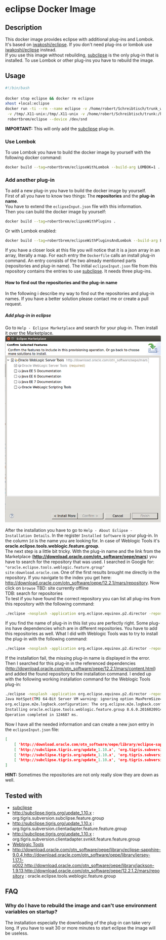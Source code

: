 # eclipse Docker Image

## Description
This docker image provides eclipse with additional plug-ins and Lombok. It's based on [iwakoshi/eclipse](https://github.com/iwakoshi/eclipse). If you don't need plug-ins or lombok use [iwakoshi/eclipse](https://github.com/iwakoshi/eclipse) instead.  
If you use this image without rebuilding, [subclipse](http://subclipse.tigris.org/) is the only plug-in that is installed. To use Lombok or other plug-ins you have to rebuild the image.

## Usage
```bash
#!/bin/bash

docker stop eclipse && docker rm eclipse
xhost +local:eclipse
docker run -ti --rm --name eclipse -v /home/robert/Schreibtisch/trunk_workspace:/home/eclipse/workspace:rw \
 -v /tmp/.X11-unix:/tmp/.X11-unix -v /home/robert/Schreibtisch/trunk:/home/eclipse/trunk:rw -e DISPLAY=unix$DISPLAY \
 robertbrem/eclipse --device /dev/snd
```
**IMPORTANT:** This will only add the [subclipse](http://subclipse.tigris.org/) plug-in.

### Use Lombok
To use Lombok you have to build the docker image by yourself with the following docker command:
```bash
docker build --tag=robertbrem/eclipseWithLombok --build-arg LOMBOK=1 .
```

### Add another plug-in
To add a new plug-in you have to build the docker image by yourself.  
First of all you have to know two things: The **repositories** and the **plug-in name**.  
You have to extend the `eclipseInput.json` file with this information.  
Then you can build the docker image by yourself:
```bash
docker build --tag=robertbrem/eclipseWithPlugins .
```
Or with Lombok enabled:
```bash
docker build --tag=robertbrem/eclipseWithPluginsAndLombok --build-arg LOMBOK=1 .
```

If you have a closer look at this file you will notice that it is a json array in an array, literally a map. For each entry the `Dockerfile` calls an install plug-in command. An entry consists of the two already mentioned parts (repositories and plug-in name). The initial `eclipseInput.json` file from this repository contains the entries to use [subclipse](http://subclipse.tigris.org/). It needs three plug-ins.

#### How to find out the repositories and the plug-in name
In the following i describe my way to find out the repositories and plug-in names. If you have a better solution please contact me or create a pull request.

##### Add plug-in in eclipse
Go to `Help - Eclipse Marketplace` and search for your plug-in. Then install it over the Marketplace.
![alt tag](installWeblogicTools.png)

After the installation you have to go to `Help - About Eclipse - Installation Details`. In the register `Installed Software` is your plug-in. In the column `Id` is the name you are looking for. In case of Weblogic Tools it's **oracle.eclipse.tools.weblogic.feature.group**.  
The next step is a little bit tricky. With the plug-in name and the link from the Marketplace (**http://download.oracle.com/otn_software/oepe/mars**) you have to search for the repository that was used. I searched in Google for: `"oracle.eclipse.tools.weblogic.feature.group" site:download.oracle.com`. One of the first results brought me directly in the repository. If you navigate to the index you get here: http://download.oracle.com/otn_software/oepe/12.2.1/mars/repository. Now click on `browse`
TBD: site currently offline  
TDB: search for repositories  
To test if you have found the correct repository you can list all plug-ins from this repository with the following command:
```bash
./eclipse -nosplash -application org.eclipse.equinox.p2.director -repository http://download.oracle.com/otn_software/oepe/12.2.1.2/mars/repository -list
```
If you find the name of plug-in in this list you are perfectly right. Some plug-ins have dependencies which are in different repositories. You have to add this repositories as well. What I did with Weblogic Tools was to try to install the plug-in with the following command:
```bash
./eclipse -nosplash -application org.eclipse.equinox.p2.director -repository http://download.oracle.com/otn_software/oepe/12.2.1.2/mars/repository -installIU oracle.eclipse.tools.weblogic.feature.group
```
If the installation fail, the missing plug-in name is displayed in the error. Then I searched for this plug-in in the referenced dependencies (http://download.oracle.com/otn_software/oepe/12.2.1/mars/content.html) and added the found repository to the installation command. I ended up with the following working installation command for the Weblogic Tools plug-in:
```bash
./eclipse -nosplash -application org.eclipse.equinox.p2.director -repository http://download.oracle.com/otn_software/oepe/library/eclipse-sapphire-9.0.4,http://download.oracle.com/otn_software/oepe/library/jersey-1.17.1-p002,http://download.oracle.com/otn_software/oepe/library/jackson-1.9.13,http://download.oracle.com/otn_software/oepe/12.2.1.2/mars/repository -installIU oracle.eclipse.tools.weblogic.feature.group
Java HotSpot(TM) 64-Bit Server VM warning: ignoring option MaxPermSize=256m; support was removed in 8.0
org.eclipse.m2e.logback.configuration: The org.eclipse.m2e.logback.configuration bundle was activated before the state location was initialized.  Will retry after the state location is initialized.
Installing oracle.eclipse.tools.weblogic.feature.group 8.6.0.201602091418.
Operation completed in 124687 ms.
```
Now I have all the needed information and can create a new json entry in the `eclipseInput.json` file:
```json
[
    [ 'http://download.oracle.com/otn_software/oepe/library/eclipse-sapphire-9.0.4,http://download.oracle.com/otn_software/oepe/library/jersey-1.17.1-p002,http://download.oracle.com/otn_software/oepe/library/jackson-1.9.13,http://download.oracle.com/otn_software/oepe/12.2.1.2/mars/repository', 'oracle.eclipse.tools.weblogic.feature.group' ],
    [ 'http://subclipse.tigris.org/update_1.10.x', 'org.tigris.subversion.subclipse.feature.group' ],
    [ 'http://subclipse.tigris.org/update_1.10.x', 'org.tigris.subversion.clientadapter.feature.feature.group' ],
    [ 'http://subclipse.tigris.org/update_1.10.x', 'org.tigris.subversion.clientadapter.svnkit.feature.feature.group' ]
]
```

**HINT:** Sometimes the repositories are not only really slow they are down as well.

## Tested with
* [subclipse](http://subclipse.tigris.org/)
 * http://subclipse.tigris.org/update_1.10.x : org.tigris.subversion.subclipse.feature.group
 * http://subclipse.tigris.org/update_1.10.x : org.tigris.subversion.clientadapter.feature.feature.group
 * http://subclipse.tigris.org/update_1.10.x : org.tigris.subversion.clientadapter.svnkit.feature.feature.group
* [Weblogic Tools](http://www.oracle.com/technetwork/developer-tools/eclipse/overview/weblogicservertools-161590.html)
 * http://download.oracle.com/otn_software/oepe/library/eclipse-sapphire-9.0.4,http://download.oracle.com/otn_software/oepe/library/jersey-1.17.1-p002,http://download.oracle.com/otn_software/oepe/library/jackson-1.9.13,http://download.oracle.com/otn_software/oepe/12.2.1.2/mars/repository : oracle.eclipse.tools.weblogic.feature.group

## FAQ
### Why do I have to rebuild the image and can't use environment variables on startup?
The installation especially the downloading of the plug-in can take very long. If you have to wait 30 or more minutes to start eclipse the image will be useless.
